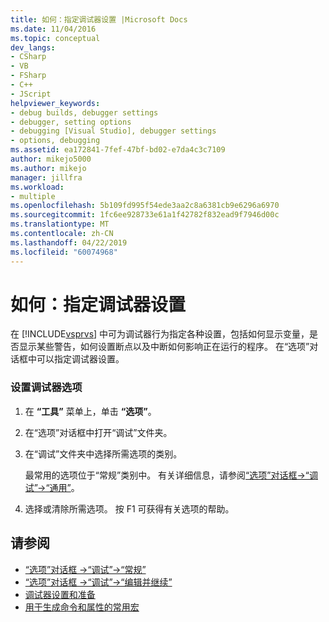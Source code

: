 ```yaml
---
title: 如何：指定调试器设置 |Microsoft Docs
ms.date: 11/04/2016
ms.topic: conceptual
dev_langs:
- CSharp
- VB
- FSharp
- C++
- JScript
helpviewer_keywords:
- debug builds, debugger settings
- debugger, setting options
- debugging [Visual Studio], debugger settings
- options, debugging
ms.assetid: ea172841-7fef-47bf-bd02-e7da4c3c7109
author: mikejo5000
ms.author: mikejo
manager: jillfra
ms.workload:
- multiple
ms.openlocfilehash: 5b109fd995f54ede3aa2c8a6381cb9e6296a6970
ms.sourcegitcommit: 1fc6ee928733e61a1f42782f832ead9f7946d00c
ms.translationtype: MT
ms.contentlocale: zh-CN
ms.lasthandoff: 04/22/2019
ms.locfileid: "60074968"
---
```

# <a name="how-to-specify-debugger-settings"></a>如何：指定调试器设置
在 [!INCLUDE[vsprvs](../code-quality/includes/vsprvs_md.md)] 中可为调试器行为指定各种设置，包括如何显示变量，是否显示某些警告，如何设置断点以及中断如何影响正在运行的程序。 在“选项”对话框中可以指定调试器设置。

### <a name="to-set-debugger-options"></a>设置调试器选项

1. 在 **“工具”** 菜单上，单击 **“选项”**。

2. 在“选项”对话框中打开“调试”文件夹。

3. 在“调试”文件夹中选择所需选项的类别。

     最常用的选项位于“常规”类别中。 有关详细信息，请参阅[“选项”对话框→“调试”→“通用”](../debugger/general-debugging-options-dialog-box.md)。

4. 选择或清除所需选项。 按 F1 可获得有关选项的帮助。

## <a name="see-also"></a>请参阅
- [“选项”对话框 ->“调试”->“常规”](../debugger/general-debugging-options-dialog-box.md)
- [“选项”对话框 ->“调试”->“编辑并继续”](https://msdn.microsoft.com/library/bcew296c.aspx)
- [调试器设置和准备](../debugger/debugger-settings-and-preparation.md)
- [用于生成命令和属性的常用宏](/cpp/ide/common-macros-for-build-commands-and-properties)